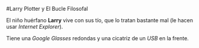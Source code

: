 #Larry Plotter y El Bucle Filosofal

El niño huérfano **Larry** vive con sus tío, que lo tratan bastante mal (le hacen usar *Internet Explorer*).

Tiene una *Google Glasses* redondas y una cicatriz de un *USB* en la frente.

